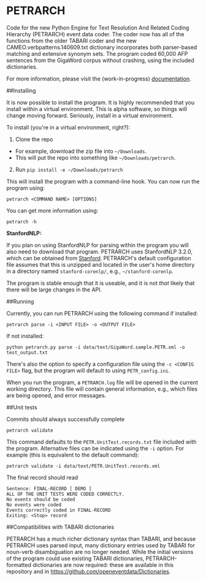 PETRARCH
========

Code for the new Python Engine for Text Resolution And Related Coding Hierarchy (PETRARCH) 
event data coder. The coder now has all of the functions from the older TABARI coder 
and the new CAMEO.verbpatterns.140609.txt dictionary incorporates both parser-based matching 
and extensive synonym sets. The program coded 60,000 AFP sentences from the GigaWord corpus 
without crashing, using the included dictionaries.

For more information, please visit the (work-in-progress)
[documentation](http://petrarch.readthedocs.org/en/latest/#).

##Installing

It is now possible to install the program. It is highly recommended that you
install within a virtual environment. This is alpha software, so things will
change moving forward. Seriously, install in a virtual environment.

To install (you're in a virtual environment, right?):

1) Clone the repo

  - For example, download the zip file into ``~/Downloads``.
  - This will put the repo into something like ``~/Downloads/petrarch``.

2) Run ``pip install -e ~/Downloads/petrarch``


This will install the program with a command-line hook. You can now run the program using:

``petrarch <COMMAND NAME> [OPTIONS]``

You can get more information using:

``petrarch -h``

**StanfordNLP:**

If you plan on using StanfordNLP for parsing within the program you will also
need to download that program. PETRARCH uses StanfordNLP 3.2.0, which can be
obtained from
[Stanford](http://www-nlp.stanford.edu/software/stanford-corenlp-full-2013-06-20.zip). 
PETRARCH's default configuration file assumes that this is unzipped and located
in the user's home directory in a directory named ``stanford-corenlp/``, e.g., ``~/stanford-corenlp``.

The program is stable enough that it is useable, and it is not *that* likely that there 
will be large changes in the API. 

##Running

Currently, you can run PETRARCH using the following command if installed:

``petrarch parse -i <INPUT FILE> -o <OUTPUT FILE>``

If not installed:

``python petrarch.py parse -i data/text/GigaWord.sample.PETR.xml -o test_output.txt``

There's also the option to specify a configuration file using the ``-c <CONFIG
FILE>`` flag, but the program will default to using ``PETR_config.ini``.

When you run the program, a ``PETRARCH.log`` file will be opened in the current
working directory. This file will contain general information, e.g., which
files are being opened, and error messages.

##Unit tests

Commits should always successfully complete

``petrarch validate``

This command defaults to the ``PETR.UnitTest.records.txt`` file included with the
program. Alternative files can be indicated using the ``-i`` option. For example
(this is equivalent to the default command):

``petrarch validate -i data/text/PETR.UnitTest.records.xml``

The final record should read

    Sentence: FINAL-RECORD [ DEMO ]
    ALL OF THE UNIT TESTS WERE CODED CORRECTLY. 
    No events should be coded
    No events were coded
    Events correctly coded in FINAL-RECORD
    Exiting: <Stop> record 

##Compatibilities with TABARI dictionaries

PETRARCH has a much richer dictionary syntax than TABARI, and because PETRARCH uses 
parsed input, many dictionary entries used by TABARI for noun-verb disambiguation are 
no longer needed. While the initial versions of the program could use existing TABARI 
dictionaries, PETRARCH-formatted dictionaries are now required: these are available in 
this repository and in https://github.com/openeventdata/Dictionaries.

